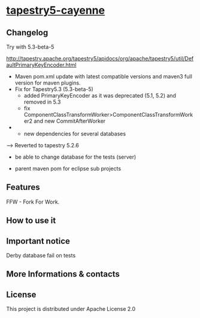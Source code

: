 # [tapestry5-cayenne](http://code.google.com/p/tapestry5-cayenne/)

## Changelog

Try with 5.3-beta-5

http://tapestry.apache.org/tapestry5/apidocs/org/apache/tapestry5/util/DefaultPrimaryKeyEncoder.html

* Maven pom.xml update with latest compatible versions and maven3 full version for maven plugins.
* Fix for Tapestry5.3 (5.3-beta-5) 
  - added PrimaryKeyEncoder as it was deprecated (5.1, 5.2) and removed in 5.3
  - fix ComponentClassTransformWorker>ComponentClassTransformWorker2 and new CommitAfterWorker
* + new dependencies for several databases

--> Reverted to tapestry 5.2.6

+ be able to change database for the tests (server)

* parent maven pom for eclipse sub projects


## Features

FFW - Fork For Work.

## How to use it

## Important notice

Derby database fail on tests

## More Informations & contacts

## License

This project is distributed under Apache License 2.0
